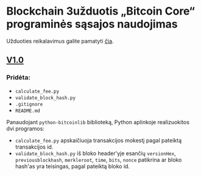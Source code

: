 # Blockchain 3užduotis „Bitcoin Core“ programinės sąsajos naudojimas

Užduoties reikalavimus galite pamatyti [čia](https://github.com/blockchain-group/Blockchain-technologijos/blob/master/pratybos/3uzduotis-Bitcoin-Core-API.md).


## [V1.0](https://github.com/rokas28/blockchain_3u-duotis/releases/tag/v1.0)
### Pridėta:
- `calculate_fee.py`
- `validate_block_hash.py`
- `.gitignore` 
- `README.md` 

Panaudojant `python-bitcoinlib` biblioteką, Python aplinkoje realizuokitos dvi programos:
- `calculate_fee.py` apskaičiuoja transakcijos mokestį pagal pateiktą transakcijos id.
- `validate_block_hash.py`  iš bloko header'yje esančių `versionHex`, `previousblockhash`, `merkleroot`, `time`, `bits`, `nonce` patikrina ar bloko hash'as yra teisingas, pagal pateiktą bloko id.
